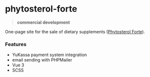 # phytosterol-forte

> **commercial development**

One-page site for the sale of dietary supplements ([Phytosterol Forte](https://www.phytosterol-forte.ru/)).

### Features<br>
- YuKassa payment system integration
- email sending with PHPMailer
- Vue 3
- SCSS
